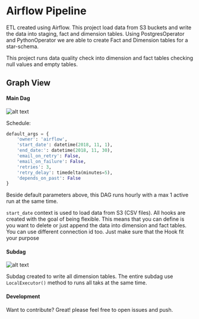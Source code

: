 # Airflow Pipeline

ETL created using Airflow. This project load data from S3 buckets and write the data into staging, fact and dimension tables. Using PostgresOperator and PythonOperator we are able to create Fact and Dimension tables for a star-schema.

This project runs data quality check into dimension and fact tables checking null values and empty tables.

## Graph View 

#### Main Dag

![alt text](https://i.imgur.com/qTqTi7V.png "Main Dag")

Schedule:

```python
default_args = {
    'owner': 'airflow',
    'start_date': datetime(2018, 11, 1),
    'end_date:': datetime(2018, 11, 30),
    'email_on_retry': False,
    'email_on_failure': False,
    'retries': 3,
    'retry_delay': timedelta(minutes=5),
    'depends_on_past': False
}
```

Beside default parameters above, this DAG runs hourly with a max 1 active run at the same time.

`start_date` context is used to load data from S3 (CSV files). All hooks are created with the goal of being flexible. This means that you can define is you want to delete or just append the data into dimension and fact tables. You can use different connection id too. Just make sure that the Hook fit your purpose

#### Subdag

![alt text](https://i.imgur.com/rGwWFld.png "Subdag")  

Subdag created to write all dimension tables. 
The entire subdag use `LocalExecutor()` method to runs all taks at the same time. 

#### Development
Want to contribute? Great! please feel free to open issues and push.
